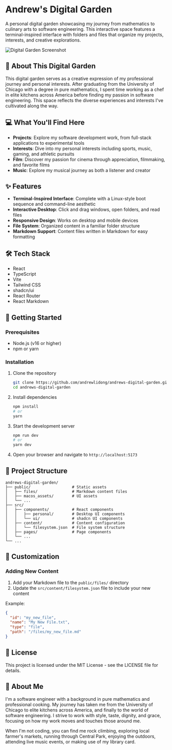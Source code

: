 # Andrew's Digital Garden

A personal digital garden showcasing my journey from mathematics to culinary arts to software engineering. This interactive space features a terminal-inspired interface with folders and files that organize my projects, interests, and creative explorations.

![Digital Garden Screenshot](public/screenshot.png)

## 🌱 About This Digital Garden

This digital garden serves as a creative expression of my professional journey and personal interests. After graduating from the University of Chicago with a degree in pure mathematics, I spent time working as a chef in elite kitchens across America before finding my passion in software engineering. This space reflects the diverse experiences and interests I've cultivated along the way.

## 💻 What You'll Find Here

- **Projects**: Explore my software development work, from full-stack applications to experimental tools
- **Interests**: Dive into my personal interests including sports, music, gaming, and athletic pursuits
- **Film**: Discover my passion for cinema through appreciation, filmmaking, and favorite films
- **Music**: Explore my musical journey as both a listener and creator

## ✨ Features

- **Terminal-Inspired Interface**: Complete with a Linux-style boot sequence and command-line aesthetic
- **Interactive Desktop**: Click and drag windows, open folders, and read files
- **Responsive Design**: Works on desktop and mobile devices
- **File System**: Organized content in a familiar folder structure
- **Markdown Support**: Content files written in Markdown for easy formatting

## 🛠️ Tech Stack

- React
- TypeScript
- Vite
- Tailwind CSS
- shadcn/ui
- React Router
- React Markdown

## 🚀 Getting Started

### Prerequisites

- Node.js (v16 or higher)
- npm or yarn

### Installation

1. Clone the repository
   ```bash
   git clone https://github.com/andrewlidong/andrews-digital-garden.git
   cd andrews-digital-garden
   ```

2. Install dependencies
   ```bash
   npm install
   # or
   yarn
   ```

3. Start the development server
   ```bash
   npm run dev
   # or
   yarn dev
   ```

4. Open your browser and navigate to `http://localhost:5173`

## 📁 Project Structure

```
andrews-digital-garden/
├── public/                  # Static assets
│   ├── files/               # Markdown content files
│   ├── macos_assets/        # UI assets
│   └── ...
├── src/
│   ├── components/          # React components
│   │   ├── personal/        # Desktop UI components
│   │   └── ui/              # shadcn UI components
│   ├── content/             # Content configuration
│   │   └── filesystem.json  # File system structure
│   ├── pages/               # Page components
│   └── ...
└── ...
```

## 🔧 Customization

### Adding New Content

1. Add your Markdown file to the `public/files/` directory
2. Update the `src/content/filesystem.json` file to include your new content

Example:
```json
{
  "id": "my_new_file",
  "name": "My New File.txt",
  "type": "file",
  "path": "/files/my_new_file.md"
}
```

## 📝 License

This project is licensed under the MIT License - see the LICENSE file for details.

## 👤 About Me

I'm a software engineer with a background in pure mathematics and professional cooking. My journey has taken me from the University of Chicago to elite kitchens across America, and finally to the world of software engineering. I strive to work with style, taste, dignity, and grace, focusing on how my work moves and touches those around me.

When I'm not coding, you can find me rock climbing, exploring local farmer's markets, running through Central Park, enjoying the outdoors, attending live music events, or making use of my library card.
